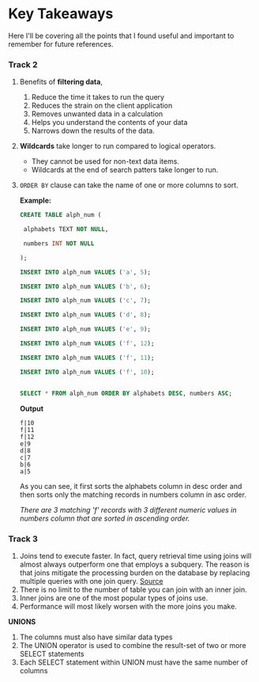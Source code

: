 # Key Takeaways
Here I'll be covering all the points that I found useful and important to remember for future references. 

### Track 2
1. Benefits of **filtering data**, 
   1. Reduce the time it takes to run the query
   2. Reduces the strain on the client application
   3. Removes unwanted data in a calculation
   4. Helps you understand the contents of your data
   5. Narrows down the results of the data. 

2. **Wildcards** take longer to run compared to logical operators. 

   - They cannot be used for non-text data items.
   - Wildcards at the end of search patters take longer to run.

3. `ORDER BY` clause can take the name of one or more columns to sort.

   

   **Example:**

   

   ```sql
   CREATE TABLE alph_num (
   
    alphabets TEXT NOT NULL,
   
    numbers INT NOT NULL
   
   );
   
   INSERT INTO alph_num VALUES ('a', 5);
   
   INSERT INTO alph_num VALUES ('b', 6);
   
   INSERT INTO alph_num VALUES ('c', 7);
   
   INSERT INTO alph_num VALUES ('d', 8);
   
   INSERT INTO alph_num VALUES ('e', 9);
   
   INSERT INTO alph_num VALUES ('f', 12);
   
   INSERT INTO alph_num VALUES ('f', 11);
   
   INSERT INTO alph_num VALUES ('f', 10);
   
   
   SELECT * FROM alph_num ORDER BY alphabets DESC, numbers ASC; 
   ```

   **Output**

   ```
   f|10
   f|11
   f|12
   e|9
   d|8
   c|7
   b|6
   a|5
   ```

   As you can see, it first sorts the alphabets column in desc order and then sorts only the matching records in numbers column in asc order. 

   

   *There are 3  matching 'f' records with 3 different numeric values in numbers column that are sorted in ascending order.*
   
   
### Track 3
   1. Joins tend to execute faster. In fact, query retrieval time using joins will almost always outperform one that employs a subquery. The reason is that joins mitigate the processing burden on the database by replacing multiple queries with one join query. 
[Source](https://www.navicat.com/company/aboutus/blog/1704-joins-versus-subqueries-which-is-faster#:~:text=I%20won't%20leave%20you,queries%20with%20one%20join%20query.)
   2. There is no limit to the number of table you can join with an inner join.
   3. Inner joins are one of the most popular types of joins use.
   4. Performance will most likely worsen with the more joins you make.
   
   **UNIONS**
   1. The columns must also have similar data types
   2. The UNION operator is used to combine the result-set of two or more SELECT statements
   3. Each SELECT statement within UNION must have the same number of columns

